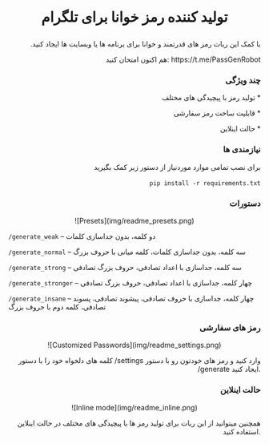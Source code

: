 # <p align="center">  تولید کننده رمز خوانا برای تلگرام #
<p align="right"> .با کمک این ربات رمز های قدرتمند و خوانا برای برنامه ها یا وبسایت ها ایجاد کنید
<p align="right"> هم اکنون امتحان کنید: https://t.me/PassGenRobot

### <p align="right">  چند ویژگی ###

<p align="right"> تولید رمز با پیچیدگی های مختلف *
<p align="right"> قابلیت ساخت رمز سفارشی *
<p align="right"> حالت اینلاین * 

### <p align="right"> نیازمندی ها ###
<p align="right"> برای نصب تمامی موارد موردنیاز از دستور زیر کمک بگیرید
<p align="right"> <code>pip install -r requirements.txt</code>

### <p align="right"> دستورات ###

<p align="center"> ![Presets](img/readme_presets.png)

`/generate_weak` – دو کلمه، بدون جداسازی کلمات

`/generate_normal` – سه کلمه، بدون جداسازی کلمات، کلمه میانی با حروف بزرگ

`/generate_strong` – سه کلمه، جداسازی با اعداد تصادفی، حروف بزرگ تصادفی 

`/generate_stronger` – چهار کلمه، جداسازی با اعداد تصادفی، حروف بزرگ تصادفی

`/generate_insane` – چهار کلمه، جداسازی با حروف تصادفی، پیشوند تصادفی، پسوند تصادفی، کلمه دوم با حروف بزرگ

### <p align="right"> رمز های سفارشی ###

<p align="center"> ![Customized Passwords](img/readme_settings.png)  

<p align="right"> کلمه های دلخواه خود را با دستور /settings وارد کنید و رمز های خودتون رو با دستور /generate ایجاد کنید.

### <p align="right"> حالت اینلاین ###

<p align="center"> ![Inline mode](img/readme_inline.png)

<p align="right"> همچنین میتوانید از این ربات برای تولید رمز ها با پیچیدگی های مختلف در حالت اینلاین استفاده کنید.

